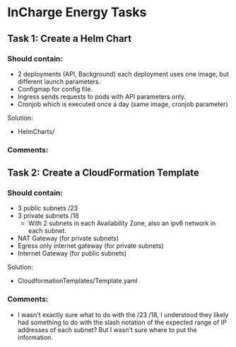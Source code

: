 # InCharge Energy Tasks
## Task 1: Create a Helm Chart 
### Should contain:
* 2 deployments (API, Background) each deployment uses one image, but different launch parameters.
* Configmap for config file.
* Ingress sends requests to pods with API parameters only.
* Cronjob which is executed once a day (same image, cronjob parameter)

Solution:
* HelmCharts/

### Comments:

## Task 2: Create a CloudFormation Template
### Should contain:
* 3 public subnets /23
* 3 private subnets /18 
	*  With 2 subnets in each Availability Zone, also an ipv6 network in each subnet.
* NAT Gateway (for private subnets)
* Egress only internet gateway (for private subnets)
* Internet Gateway (for public subnets)

Solution:
* CloudformationTemplates/Template.yaml

### Comments: 
* I wasn't exactly sure what to do with the /23 /18, I understood they likely had something to do with the slash notation of the expected range of IP addresses of each subnet? But I wasn't sure where to put the information.

